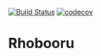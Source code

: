 [![Build Status](https://img.shields.io/endpoint.svg?url=https%3A%2F%2Factions-badge.atrox.dev%2Frhobooru%2Frhobooru%2Fbadge%3Fref%3Dmaster&style=flat)](https://actions-badge.atrox.dev/rhobooru/rhobooru/goto?ref=master) [![codecov](https://codecov.io/gh/rhobooru/rhobooru/branch/master/graph/badge.svg)](https://codecov.io/gh/rhobooru/rhobooru)

# Rhobooru

